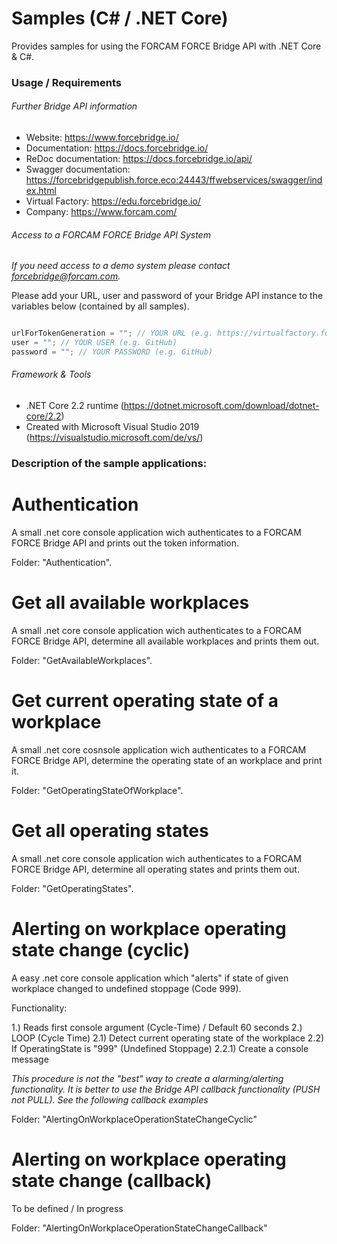 # Samples (C# / .NET Core)

Provides samples for using the FORCAM FORCE Bridge API with .NET Core & C#.

### Usage / Requirements

###### Further Bridge API information

* Website: https://www.forcebridge.io/
* Documentation: https://docs.forcebridge.io/
* ReDoc documentation: https://docs.forcebridge.io/api/
* Swagger documentation: https://forcebridgepublish.force.eco:24443/ffwebservices/swagger/index.html
* Virtual Factory: https://edu.forcebridge.io/
* Company: https://www.forcam.com/

###### Access to a FORCAM FORCE Bridge API System

_If you need access to a demo system please contact forcebridge@forcam.com._

Please add your URL, user and password of your Bridge API instance to the variables below (contained by all samples).

```csharp

urlForTokenGeneration = ""; // YOUR URL (e.g. https://virtualfactory.force.eco:24443/ffwebservices/)
user = ""; // YOUR USER (e.g. GitHub)
password = ""; // YOUR PASSWORD (e.g. GitHub)

```

###### Framework & Tools

* .NET Core 2.2 runtime (https://dotnet.microsoft.com/download/dotnet-core/2.2)
* Created with Microsoft Visual Studio 2019 (https://visualstudio.microsoft.com/de/vs/)

### Description of the sample applications:

# Authentication

A small .net core console application wich authenticates to a FORCAM FORCE Bridge API and prints out the token information.

Folder: "Authentication".

# Get all available workplaces

A small .net core console application wich authenticates to a FORCAM FORCE Bridge API, determine all available workplaces and prints them out.

Folder: "GetAvailableWorkplaces".

# Get current operating state of a workplace

A small .net core cosnsole application wich authenticates to a FORCAM FORCE Bridge API, determine the operating state of an workplace and print it.

Folder: "GetOperatingStateOfWorkplace".

# Get all operating states

A small .net core console application wich authenticates to a FORCAM FORCE Bridge API, determine all operating states and prints them out.

Folder: "GetOperatingStates".

# Alerting on workplace operating state change (cyclic)

A easy .net core console application which "alerts" if state of given workplace changed to undefined stoppage (Code 999).

Functionality:

1.) Reads first console argument (Cycle-Time) / Default 60 seconds
2.) LOOP (Cycle Time)
2.1) Detect current operating state of the workplace
2.2) If OperatingState is "999" (Undefined Stoppage)
2.2.1) Create a console message

_This procedure is not the "best" way to create a alarming/alerting functionality._
_It is better to use the Bridge API callback functionality (PUSH not PULL)._
_See the following callback examples_

Folder: "AlertingOnWorkplaceOperationStateChangeCyclic"

# Alerting on workplace operating state change (callback)

To be defined / In progress

Folder: "AlertingOnWorkplaceOperationStateChangeCallback"



